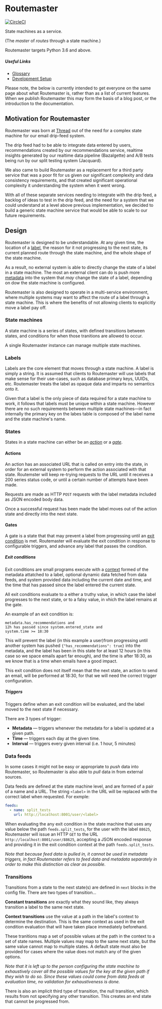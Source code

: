 # Routemaster

[![CircleCI](https://circleci.com/gh/thread/routemaster.svg?style=shield&circle-token=3973777302b4f7f00f5b9eb1c07e3c681ea94f35)](https://circleci.com/gh/thread/routemaster)

State machines as a service.

(The _master_ of _routes_ through a state machine.)

Routemaster targets Python 3.6 and above.


##### Useful Links

 - [Glossary](docs/glossary.md)
 - [Development Setup](docs/getting_started.md)


Please note, the below is currently intended to get everyone on the same page
about what Routemaster is, rather than as a list of current features. When we
publish Routemaster this may form the basis of a blog post, or the introduction
to the documentation.


## Motivation for Routemaster

Routemaster was born at [Thread](https://www.thread.com/) out of the need for a
complex state machine for our email drip-feed system.

The drip feed had to be able to integrate data entered by users, recommendations
created by our recommendations service, realtime insights generated by our
realtime data pipeline (Bazalgette) and A/B tests being run by our split testing
system (Jacquard).

We also came to build Routemaster as a replacement for a third party service
that was a poor fit for us given our significant complexity and data consistency
requirements, and that created significant operational complexity it
understanding the system when it went wrong.

With all of these separate services needing to integrate with the drip feed, a
backlog of ideas to test in the drip feed, and the need for a system that we
could understand at a level above previous implementation, we decided to build a
generic state machine service that would be able to scale to our future
requirements.


## Design

Routemaster is designed to be understandable. At any given time, the location of
a [label](label), the reason for it not progressing to the next state, its
current planned route through the state machine, and the whole shape of the
state machine.

As a result, no external system is able to directly change the state of a label
in a state machine. The most an external client can do is push more
[metadata](metadata) into the system that _may_ change the state of a label,
depending on dow the state machine is configured.

Routemaster is also designed to operate in a multi-service environment, where
multiple systems may want to affect the route of a label through a state
machine. This is where the benefits of not allowing clients to explicitly move a
label pay off.


### State machines

A state machine is a series of states, with defined transitions between states,
and conditions for when those tranitions are allowed to occur.

A single Routemaster instance can manage multiple state machines.


### Labels

Labels are the core element that moves through a state machine. A label is
simply a string. It is assumed that clients to Routemaster will use labels that
make sense for their use-cases, such as database primary keys, UUIDs, etc.
Routemaster treats the label as opaque data and imparts no semantics onto it.

Given that a label is the only piece of data required for a state machine to
work, it follows that labels must be unique within a state machine. However
there are no such requirements between multiple state machines—in fact
internally the primary key on the labes table is composed of the label name and
the state machine's name.


### States

States in a state machine can either be an [_action_](action) or a
[_gate_](gate).


#### Actions

An action has an associated URL that is called on entry into the state, in order
for an external system to perform the action associated with that state.
Routemster will keep re-trying requests to the URL until it receives a 200
series status code, or until a certain number of attempts have been made.

Requests are made as HTTP `POST` requests with the label metadata included as
JSON encoded body data.

Once a successful request has been made the label moves out of the action state
and directly into the next state.


#### Gates

A gate is a state that that may prevent a label from progressing until an [exit
condition](exit-condition) is met. Routemaster will evaluate the exit condition
in response to configurable triggers, and advance any label that passes the
condition.


##### Exit conditions

Exit conditions are small programs execute with a [context](context) formed of
the metadata attatched to a label, optional dynamic data fetched from data
feeds, and system provided data including the current date and time, and the
time that has passed since the label entered the current state.

All exit conditions evaluate to a either a truthy value, in which case the label
progresses to the next state, or to a falsy value, in vhich the label remains at
the gate.

An example of an exit condition is:

```
metadata.has_recommendations and
12h has passed since system.entered_state and
system.time >= 18:30
```

This will prevent the label (in this example a user)from progressing until
another system has pushed `{"has_recommendations": true}` into the metadata, and
the label has been in this state for at least 12 hours (in this case so we space
emails apart far enough), and the time is after 18:30, as we know that is a time
when emails have a good impact.

This exit condition does not itself mean that the next state, an action to send
an email, will be performed at 18:30, for that we will need the correct trigger
configuration.


##### Triggers

Triggers define when an exit condition will be evaluated, and the label moved to
the next state if necessary.

There are 3 types of trigger:

 - **Metadata** — triggers whenever the metadata for a label is updated at a given path.
 - **Time** — triggers each day at the given time.
 - **Interval** — triggers every given interval (i.e. 1 hour, 5 minutes)


### Data feeds

In some cases it might not be easy or appropriate to _push_ data into
Routemaster, so Routemaster is also able to _pull_ data in from external
sources.

Data feeds are defined at the state machine level, and are formed of a pair of a
name and a URL. The string `<label>` in the URL will be replaced with the
correct label when requested. For exmple:

```yaml
feeds:
  - name: split_tests
    url: http://localhost:8001/user/<label>
```

When evaluating the any exit condition in the state machine that uses any value
below the path `feeds.split_tests`, for the user with the label `88625`,
Routemaster will issue an HTTP `GET` to the URL
`http://localhost:8001/user/88625`, accepting a JSON encoded response and
providing it in the exit condition context at the path `feeds.split_tests`.

_Note that because feed data is pulled in, it cannot be used in metadata
triggers, in fact Routemaster refers to feed data and metadata separately in
order to make this distinction as clear as possible._


### Transitions

Transitions from a state to the next state(s) are defined in `next` blocks in
the config file. There are two types of transition...

**Constant transitions** are exactly what they sound like, they always
transition a label to the same next state.

**Context transitions** use the value at a path in the label's context to
determine the destination. This is the same context as used in the exit
condition evaluation that will have taken place immediately beforehand.

These tranitions map a set of possible values at the path in the context to a
set of state names. Multiple values may map to the same next state, but the same
value cannot map to multiple states. A default state must also be provided for
cases where the value does not match any of the given options.

_Note that it is left up to the person configuring the state machine to
exhaustively cover all the possible values for the key at the given path if they
wish to do so. Since these values could come from data feeds at evaluation time,
no validation for exhaustiveness is done._

There is also an implicit third type of transition, the null transition, which
results from not specifying any other transition. This creates an end state that
cannot be progressed from.


[label]: docs/glossary.md#label
[metadata]: docs/glossary.md#metadata
[action]: docs/glossary.md#action
[gate]: docs/glossary.md#gate
[exit-condition]: docs/glossary.md#exit-condition
